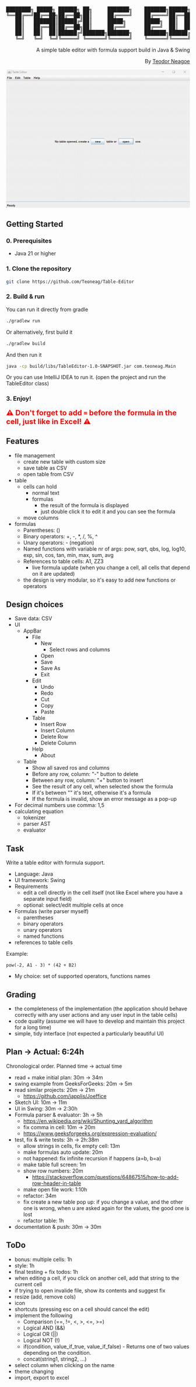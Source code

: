 <div align="center">
<pre>
████████╗ █████╗ ██████╗ ██╗     ███████╗    ███████╗██████╗ ██╗████████╗ ██████╗ ██████╗ 
╚══██╔══╝██╔══██╗██╔══██╗██║     ██╔════╝    ██╔════╝██╔══██╗██║╚══██╔══╝██╔═══██╗██╔══██╗
   ██║   ███████║██████╔╝██║     █████╗      █████╗  ██║  ██║██║   ██║   ██║   ██║██████╔╝
   ██║   ██╔══██║██╔══██╗██║     ██╔══╝      ██╔══╝  ██║  ██║██║   ██║   ██║   ██║██╔══██╗
   ██║   ██║  ██║██████╔╝███████╗███████╗    ███████╗██████╔╝██║   ██║   ╚██████╔╝██║  ██║
   ╚═╝   ╚═╝  ╚═╝╚═════╝ ╚══════╝╚══════╝    ╚══════╝╚═════╝ ╚═╝   ╚═╝    ╚═════╝ ╚═╝  ╚═╝
</pre>
<div align="right">

A simple table editor with formula support build in Java & Swing

By [Teodor Neagoe](https://github.com/Teoneag)

</div>
<img src="gifs/Table-Editor Preview.gif" alt="Table-Editor"/>
</div>

## Getting Started

### 0. Prerequisites

- Java 21 or higher

### 1. Clone the repository

```bash
git clone https://github.com/Teoneag/Table-Editor
```

### 2. Build & run

You can run it directly from gradle
```bash
./gradlew run
```

Or alternatively, first build it

```bash
./gradlew build
```

And then run it

```bash
java -cp build/libs/TableEditor-1.0-SNAPSHOT.jar com.teoneag.Main
```

Or you can use IntelliJ IDEA to run it. (open the project and run the TableEditor class)

### 3. Enjoy!

<div style="font-size: 20px; color: red;">
  <strong>⚠️ Don't forget to add <code>=</code> before the formula in the cell, just like in Excel! ⚠️</strong>
</div>

## Features

- file management
  - create new table with custom size
  - save table as CSV
  - open table from CSV
- table
  - cells can hold
    - normal text
    - formulas
      - the result of the formula is displayed
      - just double click it to edit it and you can see the formula
  - move columns
- formulas
  - Parentheses: ()
  - Binary operators: +, -, *, /, %, ^
  - Unary operators: - (negation)
  - Named functions with variable nr of args: pow, sqrt, qbs, log, log10, exp, sin, cos, tan, min, max, sum, avg
  - References to table cells: A1, ZZ3
    - live formula update (when you change a cell, all cells that depend on it are updated)
  - the design is very modular, so it's easy to add new functions or operators

## Design choices

- Save data: CSV
- UI
  - AppBar
    - File
      - New
        - Select rows and columns
      - Open
      - Save
      - Save As
      - Exit
    - Edit
      - Undo
      - Redo
      - Cut
      - Copy
      - Paste
    - Table
      - Insert Row
      - Insert Column
      - Delete Row
      - Delete Column
    - Help
      - About
  - Table
    - Show all saved ros and columns
    - Before any row, column: "-" button to delete
    - Between any row, column: "+" button to insert
    - See the result of any cell, when selected show the formula
    - If it's between "" it's text, otherwise it's a formula
    - If the formula is invalid, show an error message as a pop-up
- For decimal numbers use comma: 1,5
- calculating equation
  - tokenizer
  - parser AST
  - evaluator

## Task

Write a table editor with formula support.

- Language: Java
- UI framework: Swing
- Requirements
    - edit a cell directly in the cell itself (not like Excel where you have a separate input field)
    - optional: select/edit multiple cells at once
- Formulas (write parser myself)
  - parentheses
  - binary operators
  - unary operators
  - named functions
- references to table cells

Example:
```
pow(-2, A1 - 3) * (42 + B2)
```
- My choice: set of supported operators, functions names

## Grading

- the completeness of the implementation (the application should behave correctly with
  any user actions and any user input in the table cells)
- code quality (assume we will have to develop and maintain this project for a long time)
- simple, tidy interface (not expected a particularly beautiful UI)

## Plan -> Actual: 6:24h

Chronological order. Planned time -> actual time
- read + make initial plan: 30m -> 34m
- swing example from GeeksForGeeks: 20m -> 5m
- read similar projects: 20m -> 21m
  - https://github.com/japplis/Joeffice
- Sketch UI: 10m -> 11m
- UI in Swing: 30m -> 2:30h
- Formula parser & evaluator: 3h -> 5h
  - https://en.wikipedia.org/wiki/Shunting_yard_algorithm
  - fix comma in cell: 10m -> 20m
  - https://www.geeksforgeeks.org/expression-evaluation/
- test, fix & write tests: 3h -> 2h:38m
  - allow strings in cells, fix empty cell: 13m
  - make formulas auto update: 20m
  - not happened: fix infinite recursion if happens (a=b, b=a)
  - make table full screen: 1m
  - show row numbers: 20m
    - https://stackoverflow.com/questions/64867515/how-to-add-row-header-in-table
  - make open file work: 1:10h
  - refactor: 34m
  - fix create a new table pop up: if you change a value, and the other one is wrong, when u are asked again for the values, the good one is lost
  - refactor table: 1h
- documentation & push: 30m -> 30m

## ToDo

- bonus: multiple cells: 1h
- style: 1h
- final testing + fix todos: 1h
- when editing a cell, if you click on another cell, add that string to the current cell
- if trying to open invalide file, show its contents and suggest fix
- resize (add, remove cols)
- icon
- shortcuts (pressing esc on a cell should cancel the edit)
- implement the following
  - Comparison (==, !=, <, >, <=, >=)
  - Logical AND (&&)
  - Logical OR (||) 
  - Logical NOT (!)
  - if(condition, value_if_true, value_if_false) - Returns one of two values depending on the condition.
  - concat(string1, string2, ...)
- select column when clicking on the name
- theme changing
- import, export to excel
